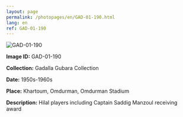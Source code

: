 ```yaml
---
layout: page
permalink: /photopages/en/GAD-01-190.html
lang: en
ref: GAD-01-190
---
```


![GAD-01-190](/smallimages/GAD-01-190-600.jpg)

**Image ID:** GAD-01-190

**Collection:** Gadalla Gubara Collection

**Date:** 1950s-1960s

**Place:** Khartoum, Omdurman, Omdurman Stadium

**Description:** Hilal players including Captain Saddig Manzoul receiving award
